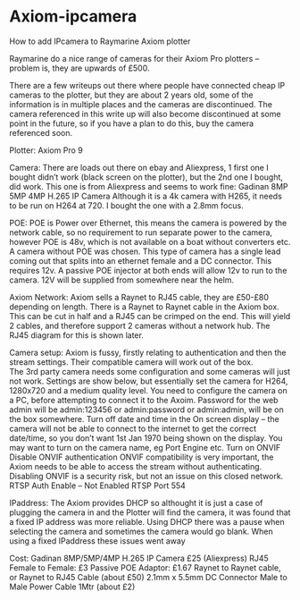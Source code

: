 # Axiom-ipcamera
How to add IPcamera to Raymarine Axiom plotter

Raymarine do a nice range of cameras for their Axiom Pro plotters – problem is, they are upwards of £500.

There are a few writeups out there where people have connected cheap IP cameras to the plotter, but they are about 2 years old, some of the information is in multiple places and the cameras are discontinued. The camera referenced in this write up will also become discontinued at some point in the future, so if you have a plan to do this, buy the camera referenced soon.

Plotter:
Axiom Pro 9

Camera:
There are loads out there on ebay and Aliexpress, 1 first one I bought didn’t work (black screen on the plotter), but the 2nd one I bought, did work.
This one is from Aliexpress and seems to work fine: Gadinan 8MP 5MP 4MP H.265 IP Camera
Although it is a 4k camera with H265, it needs to be run on H264 at 720.  I bought the one with a 2.8mm focus.

POE:
POE is Power over Ethernet, this means the camera is powered by the network cable, so no requirement to run separate power to the camera, however POE is 48v, which is not available on a boat without converters etc.
A camera without POE was chosen. This type of camera has a single lead coming out that splits into an ethernet female and a DC connector. This requires 12v.
A passive POE injector at both ends will allow 12v to run to the camera. 12V will be supplied from somewhere near the helm.

Axiom Network:
Axiom sells a Raynet to RJ45 cable, they are £50-£80 depending on length.
There is a Raynet to Raynet cable in the Axiom box. This can be cut in half and a RJ45 can be crimped on the end. This will yield 2 cables, and therefore support 2 cameras without a network hub.
The RJ45 diagram for this is shown later.

Camera setup:
Axiom is fussy, firstly relating to authentication and then the stream settings. Their compatible camera will work out of the box.  
The 3rd party camera needs some configuration and some cameras will just not work.
Settings are show below, but essentially set the camera for H264, 1280x720 and a medium quality level.
You need to configure the camera on a PC, before attempting to connect it to the Axoim. Password for the web admin will be admin:123456 or admin:password or admin:admin, will be on the box somewhere.
Turn off date and time in the On screen display – the camera will not be able to connect to the internet to get the correct date/time, so you don’t want 1st Jan 1970 being shown on the display.
You may want to turn on the camera name, eg Port Engine etc.
Turn on ONVIF
Disable ONVIF authentication
ONVIF compatibility is very important, the Axiom needs to be able to access the stream without authenticating. Disabling ONVIF is a security risk, but not an issue on this closed network.
RTSP Auth Enable – Not Enabled
RTSP Port 554

IPaddress:
The Axiom provides DHCP so althought it is just a case of plugging the camera in and the Plotter will find the camera, it was found that a fixed IP address was more reliable.
Using DHCP there was a pause when selecting the camera and sometimes the camera would go blank. When using a fixed IPaddress these issues went away

Cost:
Gadinan 8MP/5MP/4MP H.265 IP Camera £25 (Aliexpress)
RJ45 Female to Female: £3
Passive POE Adaptor: £1.67
Raynet to Raynet cable, or Raynet to RJ45 Cable (about £50)
2.1mm x 5.5mm DC Connector Male to Male Power Cable 1Mtr (about £2)
